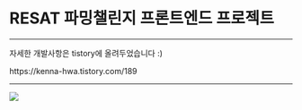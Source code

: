 <h1>RESAT 파밍챌린지 프론트엔드 프로젝트</h1>
<hr>

<p>자세한 개발사항은 tistory에 올려두었습니다 :)</p>
<p>https://kenna-hwa.tistory.com/189</p>


<hr>
<img src="https://img.shields.io/badge/React-61DAFB?style=flat&logo=React&logoColor=white"/><br>
